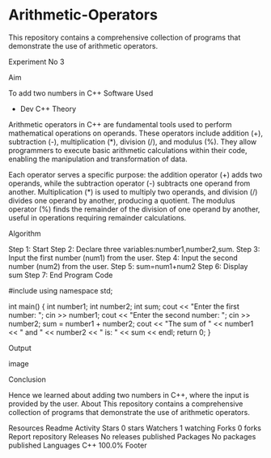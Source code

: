 # Arithmetic-Operators
This repository contains a comprehensive collection of programs that demonstrate the use of arithmetic operators.

Experiment No 3


Aim

To add two numbers in C++
Software Used

- Dev C++
Theory

Arithmetic operators in C++ are fundamental tools used to perform mathematical operations on operands. These operators include addition (+), subtraction (-), multiplication (*), division (/), and modulus (%). They allow programmers to execute basic arithmetic calculations within their code, enabling the manipulation and transformation of data.

Each operator serves a specific purpose: the addition operator (+) adds two operands, while the subtraction operator (-) subtracts one operand from another. Multiplication (*) is used to multiply two operands, and division (/) divides one operand by another, producing a quotient. The modulus operator (%) finds the remainder of the division of one operand by another, useful in operations requiring remainder calculations.

Algorithm

Step 1: Start
Step 2: Declare three variables:number1,number2,sum.
Step 3: Input the first number (num1) from the user.
Step 4: Input the second number (num2) from the user.
Step 5: sum=num1+num2
Step 6: Display sum
Step 7: End
Program Code

#include <iostream>
using namespace std;

int main() {
    int number1;
    int number2;
    int sum;
    cout << "Enter the first number: ";
    cin >> number1;
    cout << "Enter the second number: ";
    cin >> number2;
    sum = number1 + number2;
    cout << "The sum of " << number1 << " and " << number2 << " is: " << sum << endl;
    return 0;
}

Output

image

Conclusion

Hence we learned about adding two numbers in C++, where the input is provided by the user.
About
This repository contains a comprehensive collection of programs that demonstrate the use of arithmetic operators.

Resources
 Readme
 Activity
Stars
 0 stars
Watchers
 1 watching
Forks
 0 forks
Report repository
Releases
No releases published
Packages
No packages published
Languages
C++
100.0%
Footer
